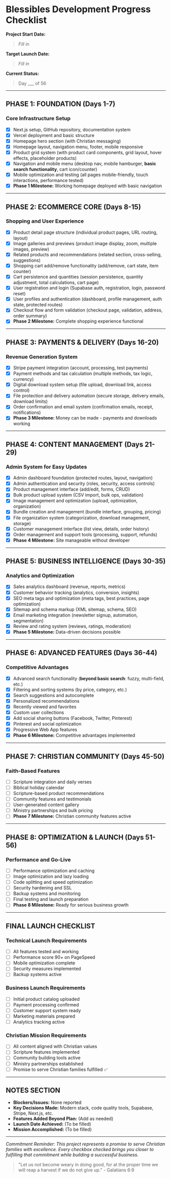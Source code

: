# Blessibles Development Progress Checklist

**Project Start Date:**
> _Fill in_

**Target Launch Date:**
> _Fill in_

**Current Status:**
> Day ___ of 56

---

## PHASE 1: FOUNDATION (Days 1-7)
### Core Infrastructure Setup
- [x] Next.js setup, GitHub repository, documentation system
- [x] Vercel deployment and basic structure
- [x] Homepage hero section (with Christian messaging)
- [x] Homepage layout, navigation menu, footer, mobile responsive
- [x] Product grid system (with product card components, grid layout, hover effects, placeholder products)
- [x] Navigation and mobile menu (desktop nav, mobile hamburger, **basic search functionality**, cart icon/counter)
- [x] Mobile optimization and testing (all pages mobile-friendly, touch interactions, performance tested)
- [x] **Phase 1 Milestone:** Working homepage deployed with basic navigation

---

## PHASE 2: ECOMMERCE CORE (Days 8-15)
### Shopping and User Experience
- [x] Product detail page structure (individual product pages, URL routing, layout)
- [x] Image galleries and previews (product image display, zoom, multiple images, preview)
- [x] Related products and recommendations (related section, cross-selling, suggestions)
- [x] Shopping cart add/remove functionality (add/remove, cart state, item counter)
- [x] Cart persistence and quantities (session persistence, quantity adjustment, total calculations, cart page)
- [x] User registration and login (Supabase auth, registration, login, password reset)
- [x] User profiles and authentication (dashboard, profile management, auth state, protected routes)
- [x] Checkout flow and form validation (checkout page, validation, address, order summary)
- [x] **Phase 2 Milestone:** Complete shopping experience functional

---

## PHASE 3: PAYMENTS & DELIVERY (Days 16-20)
### Revenue Generation System
- [x] Stripe payment integration (account, processing, test payments)
- [x] Payment methods and tax calculation (multiple methods, tax logic, currency)
- [x] Digital download system setup (file upload, download link, access control)
- [x] File protection and delivery automation (secure storage, delivery emails, download limits)
- [x] Order confirmation and email system (confirmation emails, receipt, notifications)
- [x] **Phase 3 Milestone:** Money can be made - payments and downloads working

---

## PHASE 4: CONTENT MANAGEMENT (Days 21-29)
### Admin System for Easy Updates
- [x] Admin dashboard foundation (protected routes, layout, navigation)
- [x] Admin authentication and security (roles, security, access controls)
- [x] Product management interface (add/edit, forms, CRUD)
- [x] Bulk product upload system (CSV import, bulk ops, validation)
- [x] Image management and optimization (upload, optimization, organization)
- [x] Bundle creation and management (bundle interface, grouping, pricing)
- [x] File organization system (categorization, download management, storage)
- [x] Customer management interface (list view, details, order history)
- [x] Order management and support tools (processing, support, refunds)
- [x] **Phase 4 Milestone:** Site manageable without developer

---

## PHASE 5: BUSINESS INTELLIGENCE (Days 30-35)
### Analytics and Optimization
- [x] Sales analytics dashboard (revenue, reports, metrics)
- [x] Customer behavior tracking (analytics, conversion, insights)
- [x] SEO meta tags and optimization (meta tags, best practices, page optimization)
- [x] Sitemap and schema markup (XML sitemap, schema, SEO)
- [x] Email marketing integration (newsletter signup, automation, segmentation)
- [x] Review and rating system (reviews, ratings, moderation)
- [x] **Phase 5 Milestone:** Data-driven decisions possible

---

## PHASE 6: ADVANCED FEATURES (Days 36-44)
### Competitive Advantages
- [x] Advanced search functionality (**beyond basic search**: fuzzy, multi-field, etc.)
- [x] Filtering and sorting systems (by price, category, etc.)
- [x] Search suggestions and autocomplete
- [x] Personalized recommendations
- [x] Recently viewed and favorites
- [x] Custom user collections
- [x] Add social sharing buttons (Facebook, Twitter, Pinterest)
- [x] Pinterest and social optimization
- [x] Progressive Web App features
- [x] **Phase 6 Milestone:** Competitive advantages implemented

---

## PHASE 7: CHRISTIAN COMMUNITY (Days 45-50)
### Faith-Based Features
- [ ] Scripture integration and daily verses
- [ ] Biblical holiday calendar
- [ ] Scripture-based product recommendations
- [ ] Community features and testimonials
- [ ] User-generated content gallery
- [ ] Ministry partnerships and bulk pricing
- [ ] **Phase 7 Milestone:** Christian community features active

---

## PHASE 8: OPTIMIZATION & LAUNCH (Days 51-56)
### Performance and Go-Live
- [ ] Performance optimization and caching
- [ ] Image optimization and lazy loading
- [ ] Code splitting and speed optimization
- [ ] Security hardening and SSL
- [ ] Backup systems and monitoring
- [ ] Final testing and launch preparation
- [ ] **Phase 8 Milestone:** Ready for serious business growth

---

## FINAL LAUNCH CHECKLIST
### Technical Launch Requirements
- [ ] All features tested and working
- [ ] Performance score 90+ on PageSpeed
- [ ] Mobile optimization complete
- [ ] Security measures implemented
- [ ] Backup systems active
### Business Launch Requirements
- [ ] Initial product catalog uploaded
- [ ] Payment processing confirmed
- [ ] Customer support system ready
- [ ] Marketing materials prepared
- [ ] Analytics tracking active
### Christian Mission Requirements
- [ ] All content aligned with Christian values
- [ ] Scripture features implemented
- [ ] Community building tools active
- [ ] Ministry partnerships established
- [ ] Promise to serve Christian families fulfilled ✅

---

## NOTES SECTION
- **Blockers/Issues:** None reported
- **Key Decisions Made:** Modern stack, code quality tools, Supabase, Stripe, Next.js, etc.
- **Features Added Beyond Plan:** (Add as needed)
- **Launch Date Achieved:** (To be filled)
- **Mission Accomplished:** (To be filled)

---

_Commitment Reminder: This project represents a promise to serve Christian families with excellence. Every checkbox checked brings you closer to fulfilling that commitment while building a successful business._

> "Let us not become weary in doing good, for at the proper time we will reap a harvest if we do not give up." - Galatians 6:9 